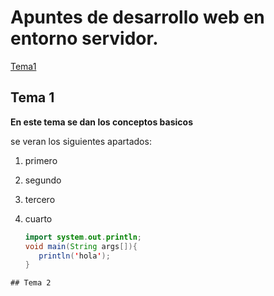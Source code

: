  # Apuntes de desarrollo web en entorno servidor.
 [Tema1](Tema1/README.md)

 ## Tema 1 
**En este tema se dan los conceptos basicos**

se veran los siguientes apartados:

1. primero
2. segundo
3. tercero
4. cuarto


   ```Java
   import system.out.println;
   void main(String args[]){
      println('hola');
   }
  ```
 ## Tema 2


